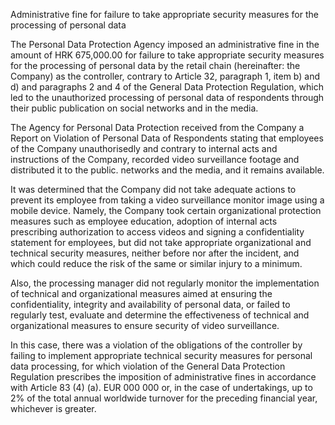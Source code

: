 Administrative fine for failure to take appropriate security measures for the processing of personal data

The Personal Data Protection Agency imposed an administrative fine in the amount of HRK 675,000.00 for failure to take appropriate security measures for the processing of personal data by the retail chain (hereinafter: the Company) as the controller, contrary to Article 32, paragraph 1, item b) and d) and paragraphs 2 and 4 of the General Data Protection Regulation, which led to the unauthorized processing of personal data of respondents through their public publication on social networks and in the media.

The Agency for Personal Data Protection received from the Company a Report on Violation of Personal Data of Respondents stating that employees of the Company unauthorisedly and contrary to internal acts and instructions of the Company, recorded video surveillance footage and distributed it to the public. networks and the media, and it remains available.

It was determined that the Company did not take adequate actions to prevent its employee from taking a video surveillance monitor image using a mobile device. Namely, the Company took certain organizational protection measures such as employee education, adoption of internal acts prescribing authorization to access videos and signing a confidentiality statement for employees, but did not take appropriate organizational and technical security measures, neither before nor after the incident, and which could reduce the risk of the same or similar injury to a minimum.

Also, the processing manager did not regularly monitor the implementation of technical and organizational measures aimed at ensuring the confidentiality, integrity and availability of personal data, or failed to regularly test, evaluate and determine the effectiveness of technical and organizational measures to ensure security of video surveillance.

In this case, there was a violation of the obligations of the controller by failing to implement appropriate technical security measures for personal data processing, for which violation of the General Data Protection Regulation prescribes the imposition of administrative fines in accordance with Article 83 (4) (a). EUR 000 000 or, in the case of undertakings, up to 2% of the total annual worldwide turnover for the preceding financial year, whichever is greater.
